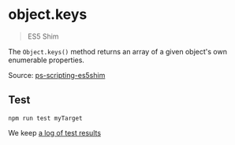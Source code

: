 # object.keys

> ES5 Shim

The `Object.keys()` method returns an array of a given object's own enumerable properties.

Source: [ps-scripting-es5shim](https://github.com/EugenTepin/ps-scripting-es5shim/blob/master/lib/Object/keys.js)

## Test

    npm run test myTarget

We keep [a log of test results](./test/results_log.md)


